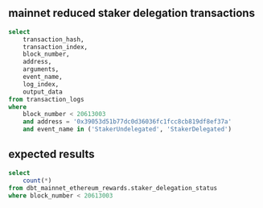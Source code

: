 
## mainnet reduced staker delegation transactions

```sql
select
    transaction_hash,
    transaction_index,
    block_number,
    address,
    arguments,
    event_name,
    log_index,
    output_data
from transaction_logs
where
    block_number < 20613003
    and address = '0x39053d51b77dc0d36036fc1fcc8cb819df8ef37a'
    and event_name in ('StakerUndelegated', 'StakerDelegated')
```

## expected results

```sql
select
    count(*)
from dbt_mainnet_ethereum_rewards.staker_delegation_status
where block_number < 20613003
```
